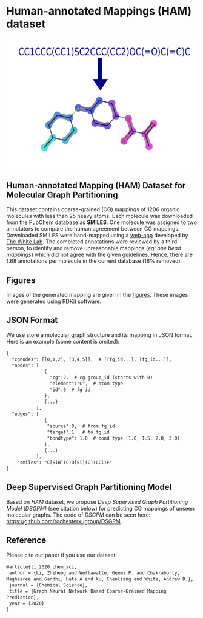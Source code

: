 # Human-annotated Mappings (HAM) dataset
![](figures/HAM.svg)

## Human-annotated Mapping (HAM) Dataset for Molecular Graph Partitioning

This dataset contains coarse-grained (CG) mappings of 1206 organic molecules with less than 25 heavy atoms. Each molecule was downloaded from the [PubChem database](https://pubchem.ncbi.nlm.nih.gov/) as **SMILES**. One molecule was assigned to two annotators to compare the human agreement between CG mappings. Downloaded SMILES  were hand-mapped using a [web-app](http://thewhitelab.org/Apps/cg-map/) developed by [The White Lab](http://thewhitelab.org/). The completed annotations were reviewed by a third person, to identify and remove unreasonable mappings (*eg: one bead mappings*) which did not agree with the given guidelines. Hence, there are 1.68 annotations per molecule in the current database (16\% removed). 



## Figures ##

Images of the generated mapping are given in the [figures](https://github.com/rochesterxugroup/HAM_dataset/tree/master/figures). These images were generated using [RDKit](https://www.rdkit.org/) software.



## JSON Format

We use store a molecular graph structure and its mapping in JSON format. Here is an example (some content is omited):

```
{
  "cgnodes": [[0,1,2], [3,4,5]],  # [[fg_id...], [fg_id...]],
  "nodes": [
              {
                "cg":2,  # cg group_id (starts with 0)
                "element":"C",  # atom type
                "id":0  # fg id 
              },
              {...}
           ],
  "edges": [
              {
               "source":0,  # from fg_id
               "target":1   # to fg_id
               "bondtype": 1.0  # bond type (1.0, 1.5, 2.0, 3.0)
              },
              {...}
           ],
	"smiles": "C[SiH](C)O[Si](C)(CCl)F"
}
```



## Deep Supervised Graph Partitioning Model

Based on *HAM* dataset, we propose *Deep Supervised Graph Partitioning Model (DSGPM)* (see citation below) for predicting CG mappings of unseen molecular graphs. The code of *DSGPM* can be seen here: https://github.com/rochesterxugroup/DSGPM .



## Reference

Please cite our paper if you use our dataset:

```
@article{li_2020_chem_sci,
 author = {Li, Zhiheng and Wellawatte, Geemi P. and Chakraborty, Maghesree and Gandhi, Heta A and Xu, Chenliang and White, Andrew D.},
 journal = {Chemical Science},
 title = {Graph Neural Network Based Coarse-Grained Mapping Prediction},
 year = {2020}
}
```

